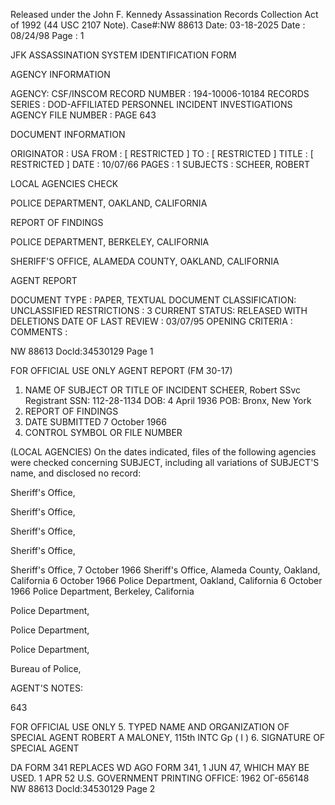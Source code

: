 Released under the John F. Kennedy
Assassination Records Collection Act of
1992 (44 USC 2107 Note). Case#:NW
88613 Date: 03-18-2025
Date : 08/24/98
Page : 1

JFK ASSASSINATION SYSTEM
IDENTIFICATION FORM

AGENCY INFORMATION

AGENCY: CSF/INSCOM
RECORD NUMBER : 194-10006-10184
RECORDS SERIES : DOD-AFFILIATED PERSONNEL INCIDENT INVESTIGATIONS
AGENCY FILE NUMBER : PAGE 643

DOCUMENT INFORMATION

ORIGINATOR : USA
FROM : [ RESTRICTED ]
TO : [ RESTRICTED ]
TITLE : [ RESTRICTED ]
DATE : 10/07/66
PAGES : 1
SUBJECTS : SCHEER, ROBERT

LOCAL AGENCIES CHECK

POLICE DEPARTMENT, OAKLAND, CALIFORNIA

REPORT OF FINDINGS

POLICE DEPARTMENT, BERKELEY, CALIFORNIA

SHERIFF'S OFFICE, ALAMEDA COUNTY, OAKLAND, CALIFORNIA

AGENT REPORT

DOCUMENT TYPE : PAPER, TEXTUAL DOCUMENT
CLASSIFICATION: UNCLASSIFIED
RESTRICTIONS : 3
CURRENT STATUS: RELEASED WITH DELETIONS
DATE OF LAST REVIEW : 03/07/95
OPENING CRITERIA :
COMMENTS :

NW 88613 Docld:34530129 Page 1

FOR OFFICIAL USE ONLY
AGENT REPORT
(FM 30-17)
1. NAME OF SUBJECT OR TITLE OF INCIDENT
SCHEER, Robert
SSvc Registrant SSN: 112-28-1134
DOB: 4 April 1936
POB: Bronx, New York
4. REPORT OF FINDINGS
2. DATE SUBMITTED
7 October 1966
3. CONTROL SYMBOL OR FILE NUMBER

(LOCAL AGENCIES) On the dates indicated, files of the following
agencies were checked concerning SUBJECT, including all variations of SUBJECT'S
name, and disclosed no record:

Sheriff's Office,

Sheriff's Office,

Sheriff's Office,

Sheriff's Office,

Sheriff's Office,
7 October 1966
Sheriff's Office, Alameda County, Oakland, California
6 October 1966
Police Department, Oakland, California
6 October 1966
Police Department, Berkeley, California

Police Department,

Police Department,

Police Department,

Bureau of Police,

AGENT'S NOTES:

643

FOR OFFICIAL USE ONLY
5. TYPED NAME AND ORGANIZATION OF SPECIAL AGENT
ROBERT A MALONEY, 115th INTC Gp ( I )
6. SIGNATURE OF SPECIAL AGENT

DA FORM 341 REPLACES WD AGO FORM 341, 1 JUN 47, WHICH MAY BE USED.
1 APR 52
U.S. GOVERNMENT PRINTING OFFICE: 1962 ОГ-656148
NW 88613 Docld:34530129 Page 2
